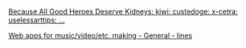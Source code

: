 
[Because All Good Heroes Deserve Kidneys: kiwi: custedoge: x-cetra: uselessarttips: ...](https://becausegoodheroesdeservekidneys.tumblr.com/post/685064663405297664/kiwi-custedoge-x-cetra-uselessarttips)

[Web apps for music/video/etc. making - General - lines](https://llllllll.co/t/web-apps-for-music-video-etc-making/18096)

